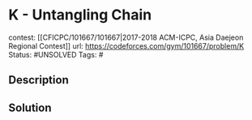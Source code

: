 # K - Untangling Chain

contest: [[CFICPC/101667/101667|2017-2018 ACM-ICPC, Asia Daejeon Regional Contest]]
url: https://codeforces.com/gym/101667/problem/K
Status: #UNSOLVED
Tags: #

## Description

## Solution

